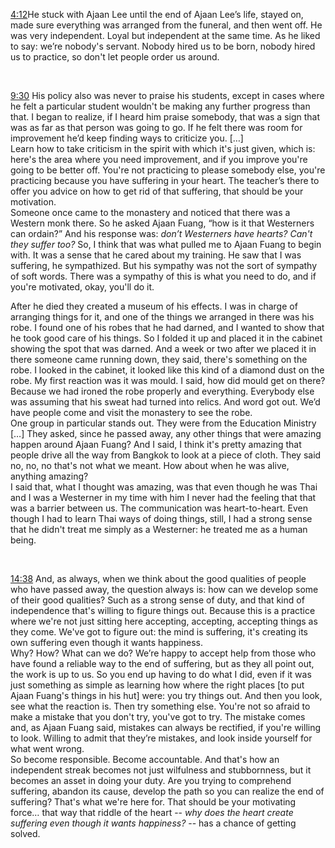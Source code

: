 [4:12](https://youtu.be/Qj-BbN3lUy0?t=252)He stuck with Ajaan Lee until the end of Ajaan Lee’s life, stayed on, made sure everything was arranged from the funeral, and then went off. He was very independent. Loyal but independent at the same time. As he liked to say: we’re nobody's servant. Nobody hired us to be born, nobody hired us to practice, so don't let people order us around.

 &nbsp;

[9:30](https://youtu.be/Qj-BbN3lUy0?t=570) His policy also was never to praise his students, except in cases where he felt a particular student wouldn't be making any further progress than that. I began to realize, if I heard him praise somebody, that was a sign that was as far as that person was going to go. If he felt there was room for improvement he’d keep finding ways to criticize you. […]  
Learn how to take criticism in the spirit with which it's just given, which is: here's the area where you need improvement, and if you improve you're going to be better off. You're not practicing to please somebody else, you're practicing because you have suffering in your heart. The teacher’s there to offer you advice on how to get rid of that suffering, that should be your motivation.  
Someone once came to the monastery and noticed that there was a Western monk there. So he asked Ajaan Fuang, “how is it that Westerners can ordain?” And his response was: *don’t Westerners have hearts? Can't they suffer too?* So, I think that was what pulled me to Ajaan Fuang to begin with. It was a sense that he cared about my training. He saw that I was suffering, he sympathized. But his sympathy was not the sort of sympathy of soft words. There was a sympathy of this is what you need to do, and if you're motivated, okay, you'll do it.  

After he died they created a museum of his effects. I was in charge of arranging things for it, and one of the things we arranged in there was his robe. I found one of his robes that he had darned, and I wanted to show that he took good care of his things. So I folded it up and placed it in the cabinet showing the spot that was darned. And a week or two after we placed it in there someone came running down, they said, there's something on the robe. I looked in the cabinet, it looked like this kind of a diamond dust on the robe. My first reaction was it was mould. I said, how did mould get on there? Because we had ironed the robe properly and everything. Everybody else was assuming that his sweat had turned into relics. And word got out. We’d have people come and visit the monastery to see the robe.  
One group in particular stands out. They were from the Education Ministry […] They asked, since he passed away, any other things that were amazing happen around Ajaan Fuang? And I said, I think it's pretty amazing that people drive all the way from Bangkok to look at a piece of cloth. They said no, no, no that's not what we meant. How about when he was alive, anything amazing?  
I said that, what I thought was amazing, was that even though he was Thai and I was a Westerner in my time with him I never had the feeling that that was a barrier between us. The communication was heart-to-heart. Even though I had to learn Thai ways of doing things, still, I had a strong sense that he didn't treat me simply as a Westerner: he treated me as a human being.

 &nbsp;

[14:38](https://youtu.be/Qj-BbN3lUy0?t=878) And, as always, when we think about the good qualities of people who have passed away, the question always is: how can we develop some of their good qualities? Such as a strong sense of duty, and that kind of independence that's willing to figure things out. Because this is a practice where we're not just sitting here accepting, accepting, accepting things as they come. We've got to figure out: the mind is suffering, it's creating its own suffering even though it wants happiness.  
Why? How? What can we do? We’re happy to accept help from those who have found a reliable way to the end of suffering, but as they all point out, the work is up to us. So you end up having to do what I did, even if it was just something as simple as learning how where the right places [to put Ajaan Fuang's things in his hut] were: you try things out. And then you look, see what the reaction is. Then try something else. You're not so afraid to make a mistake that you don't try, you've got to try. The mistake comes and, as Ajaan Fuang said, mistakes can always be rectified, if you're willing to look. Willing to admit that they’re mistakes, and look inside yourself for what went wrong.  
So become responsible. Become accountable. And that's how an independent streak becomes not just wilfulness and stubbornness, but it becomes an asset in doing your duty. Are you trying to comprehend suffering, abandon its cause, develop the path so you can realize the end of suffering? That's what we're here for. That should be your motivating force… that way that riddle of the heart -- *why does the heart create suffering even though it wants happiness?* -- has a chance of getting solved.